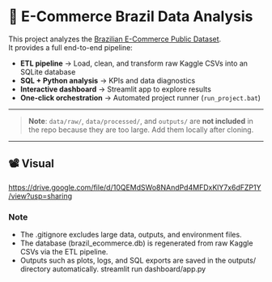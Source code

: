 # 🛒 E-Commerce Brazil Data Analysis

This project analyzes the [Brazilian E-Commerce Public Dataset](https://www.kaggle.com/datasets/olistbr/brazilian-ecommerce).  
It provides a full end-to-end pipeline:

- **ETL pipeline** → Load, clean, and transform raw Kaggle CSVs into an SQLite database  
- **SQL + Python analysis** → KPIs and data diagnostics  
- **Interactive dashboard** → Streamlit app to explore results  
- **One-click orchestration** → Automated project runner (`run_project.bat`)  

---

> **Note**: `data/raw/`, `data/processed/`, and `outputs/` are **not included** in the repo because they are too large. Add them locally after cloning.  

---

## 📽️ Visual
https://drive.google.com/file/d/10QEMdSWo8NAndPd4MFDxKlY7x6dFZP1Y/view?usp=sharing

### Note
- The .gitignore excludes large data, outputs, and environment files.
- The database (brazil_ecommerce.db) is regenerated from raw Kaggle CSVs via the ETL pipeline.
- Outputs such as plots, logs, and SQL exports are saved in the outputs/ directory automatically.
streamlit run dashboard/app.py
```

